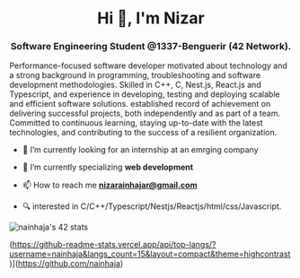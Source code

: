 <h1 align="center">Hi 👋, I'm Nizar</h1>
<h3 align="center">Software Engineering Student @1337-Benguerir (42 Network).</h3>

Performance-focused software developer motivated about technology and a strong background in programming, troubleshooting and software development methodologies. Skilled in C++, C, Nest.js, React.js and Typescript, and experience in developing, testing and deploying scalable and efficient software solutions. established record of achievement on delivering successful projects, both independently and as part of a team. Committed to continuous learning, staying up-to-date with the latest technologies, and contributing to the success of a resilient organization.




- 🔭 I’m currently looking for an internship at an emrging company

- 🌱 I’m currently specializing **web development**

- 📫 How to reach me **nizarainhajar@gmail.com**

- 🔍 interested in C/C++/Typescript/Nestjs/Reactjs/html/css/Javascript.

<img src="https://badge.mediaplus.ma/kettlebells/nainhaja" alt="nainhaja's 42 stats" />

(https://github-readme-stats.vercel.app/api/top-langs/?username=nainhaja&langs_count=15&layout=compact&theme=highcontrast)](https://github.com/nainhaja)
